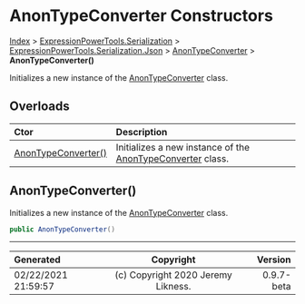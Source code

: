 ﻿# AnonTypeConverter Constructors

[Index](../index.md) > [ExpressionPowerTools.Serialization](ExpressionPowerTools.Serialization.a.md) > [ExpressionPowerTools.Serialization.Json](ExpressionPowerTools.Serialization.Json.n.md) > [AnonTypeConverter](ExpressionPowerTools.Serialization.Json.AnonTypeConverter.cs.md) > **AnonTypeConverter()**

Initializes a new instance of the [AnonTypeConverter](ExpressionPowerTools.Serialization.Json.AnonTypeConverter.cs.md) class.

## Overloads

| Ctor | Description |
| :-- | :-- |
| [AnonTypeConverter()](#anontypeconverter) | Initializes a new instance of the [AnonTypeConverter](ExpressionPowerTools.Serialization.Json.AnonTypeConverter.cs.md) class. |

## AnonTypeConverter()

Initializes a new instance of the [AnonTypeConverter](ExpressionPowerTools.Serialization.Json.AnonTypeConverter.cs.md) class.

```csharp
public AnonTypeConverter()
```



---

| Generated | Copyright | Version |
| :-- | :-: | --: |
| 02/22/2021 21:59:57 | (c) Copyright 2020 Jeremy Likness. | 0.9.7-beta |
